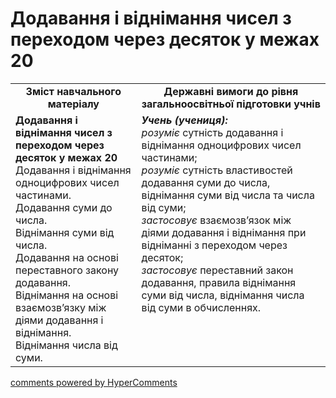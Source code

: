 <div id="hypercomments_widget" class="js-hypercomments-widget invisible"></div>

# Додавання і віднімання чисел з переходом через десяток у межах 20
<table>
  <tr>
    <td width="40%" align="center"><b>Зміст навчального матеріалу<b></td>
    <td width="60%" align="center"><b>Державні вимоги до рівня загальноосвітньої підготовки учнів</b></td>
  </tr>
  <tr>
    <td width="40%" style="vertical-align:top !important;"><b>Додавання і віднімання чисел з переходом через десяток у межах 20</b><br>
Додавання і віднімання одноцифрових чисел частинами.<br> 
Додавання суми до числа.<br>
Віднімання суми від числа.<br> 
Додавання на основі переставного закону додавання.<br> 
Віднімання на основі взаємозв’язку між діями додавання і віднімання.<br>
Віднімання числа від суми.<br></td>
    <td width="60%" style="vertical-align:top !important;"><i><b>Учень (учениця):</b></i><br>
<i>розуміє</i> сутність додавання і віднімання одноцифрових чисел частинами;<br> 
<i>розуміє</i> сутність властивостей додавання суми до числа, віднімання суми від числа та числа від суми;<br>
<i>застосовує</i> взаємозв’язок між діями додавання і віднімання при відніманні з переходом через десяток;<br>
<i>застосовує</i> переставний закон додавання, правила віднімання суми від числа, віднімання числа від суми в обчисленнях.<br></td>
  </tr>
</table>

<div class="js-hypercomments-container">
    <a href="http://hypercomments.com" class="hc-link" title="comments widget">comments powered by HyperComments</a>
</div>